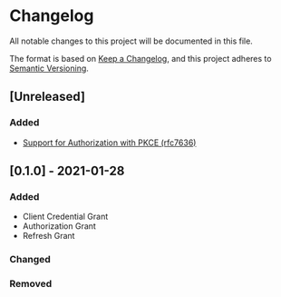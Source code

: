 # Changelog
All notable changes to this project will be documented in this file.

The format is based on [Keep a Changelog](https://keepachangelog.com/en/1.0.0/),
and this project adheres to [Semantic Versioning](https://semver.org/spec/v2.0.0.html).
## [Unreleased]
### Added
* [Support for Authorization with PKCE (rfc7636)](https://github.com/tmseidel/simple-oauth-server/issues/19)

## [0.1.0] - 2021-01-28
### Added
* Client Credential Grant
* Authorization Grant
* Refresh Grant
### Changed

### Removed

